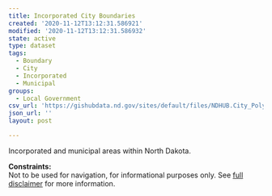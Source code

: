 ```yaml
---
title: Incorporated City Boundaries
created: '2020-11-12T13:12:31.586921'
modified: '2020-11-12T13:12:31.586932'
state: active
type: dataset
tags:
  - Boundary
  - City
  - Incorporated
  - Municipal
groups:
  - Local Government
csv_url: 'https://gishubdata.nd.gov/sites/default/files/NDHUB.City_Poly_8.csv'
json_url: ''
layout: post

---
```

<p>Incorporated and municipal areas within North Dakota.</p>
<p><strong>Constraints:</strong><br />
Not to be used for navigation, for informational purposes only. See <a href="/north-dakota-disclaimer">full disclaimer</a> for more information.</p>

